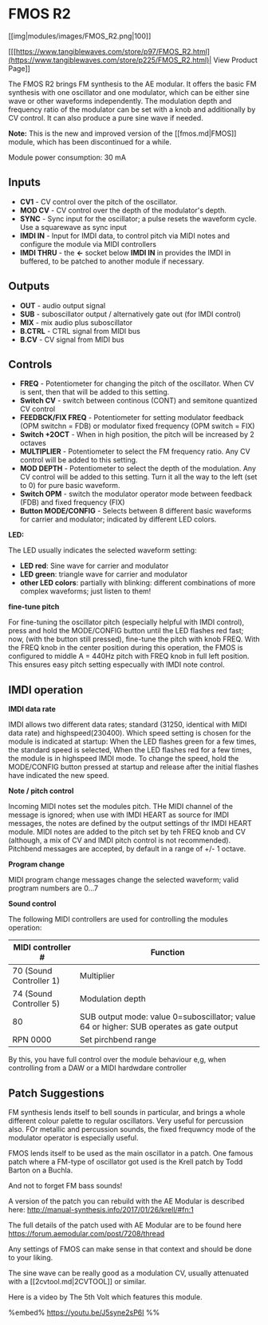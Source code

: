 # FMOS R2
[[img|modules/images/FMOS_R2.png|100]]

[[[https://www.tangiblewaves.com/store/p97/FMOS_R2.html](https://www.tangiblewaves.com/store/p225/FMOS_R2.html)| View Product Page]]

The FMOS R2 brings FM synthesis to the AE modular. It offers the basic FM synthesis with one oscillator and one modulator, which can be either sine wave or other waveforms independently. The modulation depth and frequency ratio of the modulator can be set with a knob and additionally by CV control. It can also produce a pure sine wave if needed.

**Note:** This is the new and improved version of the [[fmos.md|FMOS]] module, which has been discontinued for a while.

Module power consumption: 30 mA

## Inputs
* **CV1** - CV control over the pitch of the oscillator.
* **MOD CV** - CV control over the depth of the modulator's depth.
* **SYNC** - Sync input for the oscillator; a pulse resets the waveform cycle. Use a squarewave as sync input
* **IMDI IN** - Input for IMDI data, to control pitch via MIDI notes and configure the module via MIDI controllers
* **IMDI THRU** - the **&#8592;** socket below **IMDI IN** in provides the IMDI in buffered, to be patched to another module if necessary.

## Outputs
* **OUT** - audio output signal
* **SUB** - suboscillator output / alternatively gate out (for IMDI control)
* **MIX** - mix audio plus suboscillator
* **B.CTRL** - CTRL signal from MIDI bus
* **B.CV** - CV signal from MIDI bus

## Controls
* **FREQ** - Potentiometer for changing the pitch of the oscillator. When CV is sent, then that will be added to this setting.
* **Switch CV** - switch between continous (CONT) and semitone quantized CV control
* **FEEDBCK/FIX FREQ** - Potentiometer for setting modulator feedback (OPM switchn = FDB) or modulator fixed frequency (OPM switch = FIX) 
* **Switch +2OCT** - When in high position, the pitch will be increased by 2 octaves
* **MULTIPLIER** - Potentiometer to select the FM frequency ratio. Any CV control will be added to this setting.
* **MOD DEPTH** - Potentiometer to select the depth of the modulation. Any CV control will be added to this setting. Turn it all the way to the left (set to 0) for pure basic waveform.
* **Switch OPM** - switch the modulator operator mode between feedback (FDB) and fixed frequency (FIX)
* **Button MODE/CONFIG** - Selects between 8 different basic waveforms for carrier and modulator; indicated by different LED colors.
  
**LED:**

The LED usually indicates the selected waveform setting:

* **LED red**: Sine wave for carrier and modulator
* **LED green**: triangle wave for carrier and modulator
* **other LED colors**: partially with blinking: different combinations of more complex waveforms; just listen to them!


**fine-tune pitch**

For fine-tuning the oscillator pitch (especially helpful with IMDI control), press and hold the MODE/CONFIG button until the LED flashes red fast; now, (with the button still pressed), fine-tune the pitch with knob FREQ. With the FREQ knob in the center position during this operation, the FMOS is configured to middle A = 440Hz pitch with FREQ knob in full left position. This ensures easy pitch setting especually with IMDI note control.

## IMDI operation

**IMDI data rate**

IMDI allows two different data rates; standard (31250, identical with MIDI data rate) and highspeed(230400). Which speed setting is chosen for the module is indicated at startup: When the LED flashes green for a few times, the standard speed is selected, When the LED flashes red for a few times, the module is in highspeed IMDI mode. To change the speed, hold the MODE/CONFIG button pressed at startup and release after the initial flashes have indicated the new speed.

**Note / pitch control**

Incoming MIDI notes set the modules pitch. THe MIDI channel of the message is ignored; when use with IMDI HEART as source for IMDI messages, the notes are defined by the output settings of thr IMDI HEART module.
MIDI notes are added to the pitch set by teh FREQ knob and CV (although, a mix of CV and IMDI pitch control is not recommended).
Pitchbend messages are accepted, by default in a range of +/- 1 octave.

**Program change**

MIDI program change messages change the selected waveform; valid progtram numbers are 0...7

**Sound control**

The following MIDI controllers are used for controlling the modules operation:

|MIDI controller #|Function|
|--------------|-----------|
|70 (Sound Controller 1) |Multiplier|
|74 (Sound Controller 5) |Modulation depth|
|80 |SUB output mode: value 0=suboscillator; value 64 or higher: SUB operates as gate output|
|RPN 0000|Set pirchbend range|

By this, you have full control over the module behaviour e,g, when controlling from a DAW or a MIDI hardwdare controller


## Patch Suggestions

FM synthesis lends itself to bell sounds in particular, and brings a whole different colour palette to regular oscillators. Very useful for percussion also. FOr metallic and percussion sounds, the fixed frequwncy mode of the modulator operator is especially useful.

FMOS lends itself to be used as the main oscillator in a patch. One famous patch where a FM-type of oscillator got used is the Krell patch by Todd Barton on a Buchla.

And not to forget FM bass sounds!

A version of the patch you can rebuild with the AE Modular is described here:
http://manual-synthesis.info/2017/01/26/krell/#fn:1 

The full details of the patch used with AE Modular are to be found here
https://forum.aemodular.com/post/7208/thread 

Any settings of FMOS can make sense in that context and should be done to your liking.

The sine wave can be really good as a modulation CV, usually attenuated with a [[2cvtool.md|2CVTOOL]] or similar. 

Here is a video by The 5th Volt which features this module.

%embed% https://youtu.be/J5syne2sP6I %%
